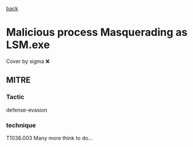 [back](../index.md)
# Malicious process Masquerading as LSM.exe
Cover by sigma :x: 
## MITRE
### Tactic
defense-evasion
### technique
T1036.003
Many more think to do...